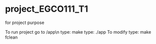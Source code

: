 # project_EGCO111_T1
for project purpose

To run project go to /app\n
type: make
type: ./app
To modify 
type: make fclean

